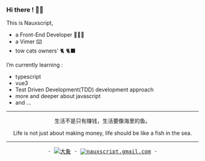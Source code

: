 ### Hi there ! 👋🏻

This is Nauxscript, 

- a Front-End Developer 👨🏻‍💻
- a Vimer ⌨️
- tow cats owners' 🐈 🐈‍⬛

I’m currently learning :

- typescript
- vue3
- Test Driven Development(TDD) development approach
- more and deeper about javascript
- and ...

---


<p align="center">生活不是只有赚钱，生活要像海里的鱼。 </p>

<p align="center">Life is not just about making money, life should be like a fish in the sea.</p>


---


<p align="center">
  <samp>
    ·
    <a target="_blank" href="http://nauxscript.com"><img src="https://img.shields.io/badge/-Blog-blue" alt="大象" /></a>
    ·
    <a href="mailto:nauxscript.gmail.com"><img src="https://img.shields.io/badge/-Email-%23ff69b4" alt="nauxscript.gmail.com" /></a>
    ·
  </samp>
</p>
